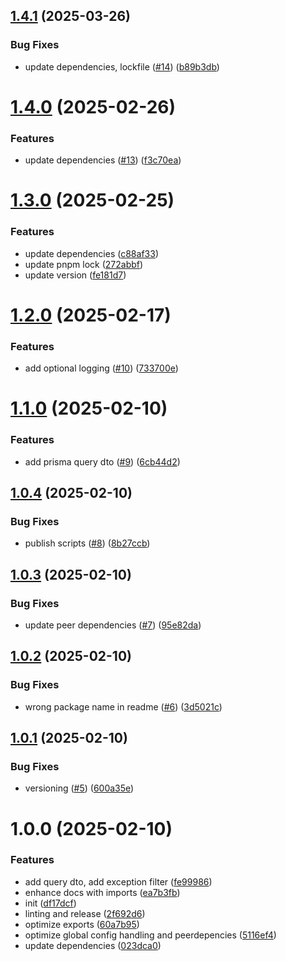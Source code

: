 ## [1.4.1](https://github.com/StickelInnovationUG/nestjs-prisma-query/compare/v1.4.0...v1.4.1) (2025-03-26)


### Bug Fixes

* update dependencies, lockfile ([#14](https://github.com/StickelInnovationUG/nestjs-prisma-query/issues/14)) ([b89b3db](https://github.com/StickelInnovationUG/nestjs-prisma-query/commit/b89b3db00586b800774054b90900affe1413ba89))

# [1.4.0](https://github.com/StickelInnovationUG/nestjs-prisma-query/compare/v1.3.0...v1.4.0) (2025-02-26)


### Features

* update dependencies ([#13](https://github.com/StickelInnovationUG/nestjs-prisma-query/issues/13)) ([f3c70ea](https://github.com/StickelInnovationUG/nestjs-prisma-query/commit/f3c70ea44fc89e5d441c583c8ca4b53e995d51bf))

# [1.3.0](https://github.com/StickelInnovationUG/nestjs-prisma-query/compare/v1.2.0...v1.3.0) (2025-02-25)


### Features

* update dependencies ([c88af33](https://github.com/StickelInnovationUG/nestjs-prisma-query/commit/c88af330ecf0959f96904664bac149c207b5f3e6))
* update pnpm lock ([272abbf](https://github.com/StickelInnovationUG/nestjs-prisma-query/commit/272abbfd38af40a455d6521a1a34072aa0741d35))
* update version ([fe181d7](https://github.com/StickelInnovationUG/nestjs-prisma-query/commit/fe181d7bf98f934edfc778b65c2b36d074ae3e4f))

# [1.2.0](https://github.com/StickelInnovationUG/nestjs-prisma-query/compare/v1.1.0...v1.2.0) (2025-02-17)


### Features

* add optional logging ([#10](https://github.com/StickelInnovationUG/nestjs-prisma-query/issues/10)) ([733700e](https://github.com/StickelInnovationUG/nestjs-prisma-query/commit/733700e791c79c4f65f58da38e40b00838a5b903))

# [1.1.0](https://github.com/StickelInnovationUG/nestjs-prisma-query/compare/v1.0.4...v1.1.0) (2025-02-10)


### Features

* add prisma query dto ([#9](https://github.com/StickelInnovationUG/nestjs-prisma-query/issues/9)) ([6cb44d2](https://github.com/StickelInnovationUG/nestjs-prisma-query/commit/6cb44d2bbb5dfdfb2539108ca9f8eb182f769a66))

## [1.0.4](https://github.com/StickelInnovationUG/nestjs-prisma-query/compare/v1.0.3...v1.0.4) (2025-02-10)


### Bug Fixes

* publish scripts ([#8](https://github.com/StickelInnovationUG/nestjs-prisma-query/issues/8)) ([8b27ccb](https://github.com/StickelInnovationUG/nestjs-prisma-query/commit/8b27ccb9606d14ccafd99b90bd8d58e8a1dc2167))

## [1.0.3](https://github.com/StickelInnovationUG/nestjs-prisma-query/compare/v1.0.2...v1.0.3) (2025-02-10)


### Bug Fixes

* update peer dependencies ([#7](https://github.com/StickelInnovationUG/nestjs-prisma-query/issues/7)) ([95e82da](https://github.com/StickelInnovationUG/nestjs-prisma-query/commit/95e82da185b9bc2fc1e0bf8421f02d2a20903a09))

## [1.0.2](https://github.com/StickelInnovationUG/nestjs-prisma-query/compare/v1.0.1...v1.0.2) (2025-02-10)


### Bug Fixes

* wrong package name in readme ([#6](https://github.com/StickelInnovationUG/nestjs-prisma-query/issues/6)) ([3d5021c](https://github.com/StickelInnovationUG/nestjs-prisma-query/commit/3d5021c7c1196817a620a5b2c8f609095301b937))

## [1.0.1](https://github.com/StickelInnovationUG/nestjs-prisma-query/compare/v1.0.0...v1.0.1) (2025-02-10)


### Bug Fixes

* versioning ([#5](https://github.com/StickelInnovationUG/nestjs-prisma-query/issues/5)) ([600a35e](https://github.com/StickelInnovationUG/nestjs-prisma-query/commit/600a35eab648ce8bd7275d915c33de8fa63f9c7d))

# 1.0.0 (2025-02-10)


### Features

* add query dto, add exception filter ([fe99986](https://github.com/StickelInnovationUG/nestjs-prisma-query/commit/fe99986534a61e46422025641d6b667baba5677d))
* enhance docs with imports ([ea7b3fb](https://github.com/StickelInnovationUG/nestjs-prisma-query/commit/ea7b3fbe1957e4b7e78a38d142e9e162be929687))
* init ([df17dcf](https://github.com/StickelInnovationUG/nestjs-prisma-query/commit/df17dcf1488f961b71232990e50fd8f83cdfcbad))
* linting and release ([2f692d6](https://github.com/StickelInnovationUG/nestjs-prisma-query/commit/2f692d660d9287e97347cb924224d93e0efbbeaf))
* optimize exports ([60a7b95](https://github.com/StickelInnovationUG/nestjs-prisma-query/commit/60a7b95fa537f8137b250ae36648dc2376d65f03))
* optimize global config handling and peerdepencies ([5116ef4](https://github.com/StickelInnovationUG/nestjs-prisma-query/commit/5116ef4a55e0d9fdc1e9002fdd7391a756aa758c))
* update dependencies ([023dca0](https://github.com/StickelInnovationUG/nestjs-prisma-query/commit/023dca0bb53ea9620196424451ff23103f05bae7))
